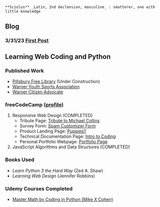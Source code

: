     **Sciolus** _Latin, 2nd declension, masculine_ : smatterer, one with little knowledge

## Blog

### 3/31/23 [First Post](/first-post.md)

## Learning Web Coding and Python

### Published Work
- [Pillsbury Free Library](https://pfl.warnernh.gov/) (Under Construction)
- [Warner Youth Sports Association](https://warnersports.org/)
- [Warner Citizen Advocate](https://warnercitizenadvocate.net/)

### freeCodeCamp ([profile](https://www.freecodecamp.org/sciolus))
1. Responsive Web Design (COMPLETED)
    - Tribute Page: [Tribute to Michael Collins](https://codepen.io/sciolus/full/rNxKNgG)
    - Survey Form: [Spam Customizer Form](https://codepen.io/sciolus/full/bGEZpMy)
    - Product Landing Page: [Puppies!!](https://codepen.io/sciolus/full/yLJvXLy)
    - Technical Documentation Page: [Intro to Coding](https://codepen.io/sciolus/full/KKNGajq)
    - Personal Portfolio Webpage: [Portfolio Page](https://codepen.io/sciolus/full/mdOogNg)
2. JavaScript Algorithms and Data Structures (COMPLETED)

### Books Used
- _Learn Python 3 the Hard Way_ (Zed A. Shaw)
- _Learning Web Design_ (Jennifer Robbins)

### Udemy Courses Completed
- [Master Math by Coding in Python (Mike X Cohen)](https://www.udemy.com/course/math-with-python/)
